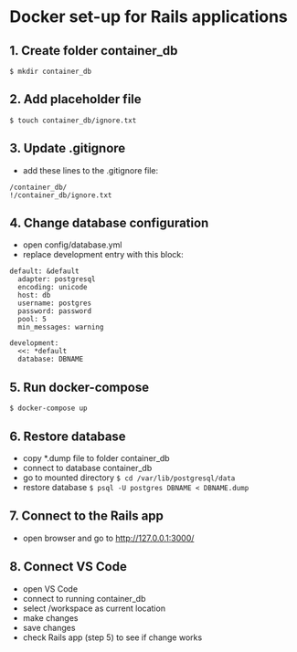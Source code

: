 # Docker set-up for Rails applications

## 1. Create folder container_db
`$ mkdir container_db`



## 2. Add placeholder file

`$ touch container_db/ignore.txt`



## 3. Update .gitignore

* add these lines to the .gitignore file:

```
/container_db/
!/container_db/ignore.txt
```




## 4. Change database configuration
- open config/database.yml
- replace development entry with this block:
```
default: &default
  adapter: postgresql
  encoding: unicode
  host: db
  username: postgres
  password: password
  pool: 5
  min_messages: warning

development:
  <<: *default
  database: DBNAME

```



## 5. Run docker-compose

`$ docker-compose up`




## 6. Restore database
- copy *.dump file to folder container_db
- connect to database container_db
- go to mounted directory
  `$ cd /var/lib/postgresql/data`
- restore database
  `$ psql -U postgres DBNAME < DBNAME.dump`



## 7. Connect to the Rails app

- open browser and go to http://127.0.0.1:3000/



## 8. Connect VS Code

- open VS Code
- connect to running container_db
- select /workspace as current location
- make changes
- save changes
- check Rails app (step 5) to see if change works
